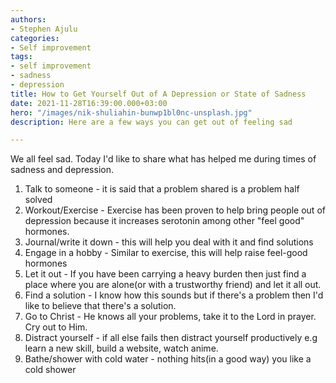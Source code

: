 ```yaml
---
authors:
- Stephen Ajulu
categories:
- Self improvement
tags:
- self improvement
- sadness
- depression
title: How to Get Yourself Out of A Depression or State of Sadness
date: 2021-11-28T16:39:00.000+03:00
hero: "/images/nik-shuliahin-bunwp1bl0nc-unsplash.jpg"
description: Here are a few ways you can get out of feeling sad

---
```

We all feel sad. Today I'd like to share what has helped me during times of sadness and depression.

1. Talk to someone - it is said that a problem shared is a problem half solved
2. Workout/Exercise - Exercise has been proven to help bring people out of depression because it increases serotonin among other "feel good" hormones.
3. Journal/write it down - this will help you deal with it and find solutions
4. Engage in a hobby - Similar to exercise, this will help raise feel-good hormones
5. Let it out - If you have been carrying a heavy burden then just find a place where you are alone(or with a trustworthy friend) and let it all out.
6. Find a solution - I know how this sounds but if there's a problem then I'd like to believe that there's a solution.
7. Go to Christ - He knows all your problems, take it to the Lord in prayer. Cry out to Him.
8. Distract yourself - if all else fails then distract yourself productively e.g learn a new skill, build a website, watch anime.
9. Bathe/shower with cold water - nothing hits(in a good way) you like a cold shower